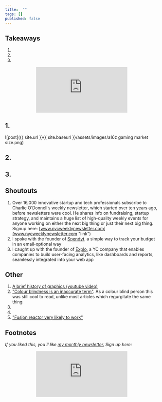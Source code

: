 ```yaml
---
title:  ""  
tags: []
published: false
---
```



## Takeaways

1.
2.
3.

<style>
      .iframe-container {
        overflow: hidden;        
        padding-top: 50%; <!-- Calculated from the aspect ration of the content (in case of 16:9 it is 9/16= 0.5625) -->
        position: relative;
      }
      .iframe-container iframe { 
         border: 0;
         height: 100%; <!-- Finally, width and height are set to 100% so the iframe takes up 100% of the containers space. -->
         left: 0;
         position: absolute;
         top: 0;
         width: 100%;
         display: block;
         margin: 0 auto; <!-- center image -->
      }
      <!-- 4x3 Aspect Ratio -->
      .iframe-container-4x3 {
        padding-top: 75%;
      }
</style> 

<div class="iframe-container-4x3">
  <p align="center"><iframe src="https://avoidboringpeople.substack.com/embed" frameborder="0" scrolling="no"> </iframe></p>
</div>

## 1.

![post]({{ site.url }}{{ site.baseurl }}/assets/images/a16z gaming market size.png)

## 2. 

## 3.

## Shoutouts

1. Over 16,000 innovative startup and tech professionals subscribe to Charlie O’Donnell’s weekly newsletter, which started over ten years ago, before newsletters were cool. He shares info on fundraising, startup strategy, and maintains a huge list of high-quality weekly events for anyone working on either the next big thing or just their next big thing. Signup here: [www.nycweeklynewsletter.com](www.nycweeklynewsletter.com "link")
2. I spoke with the founder of [Spendyt](https://spendyt.com/ "spendyt"), a simple way to track your budget in an email-optional way
3. I caught up with the founder of [Explo](https://explo.co/ "explo"), a YC company that enables companies to build user-facing analytics, like dashboards and reports, seamlessly integrated into your web app

## Other

1. [A brief history of graphics (youtube video)](https://www.youtube.com/watch?v=QyjyWUrHsFc&list=WL&index=8 "gfx")
2. ["Colour blindness is an inaccurate term"](https://commandcenter.blogspot.com/2020/09/color-blindness-is-inaccurate-term.html "colour"). As a colour blind person this was still cool to read, unlike most articles which regurgitate the same thing
3. 
4.
5. ["Fusion reactor very likely to work"](https://futurism.com/mit-researchers-fusion-reactor-very-likely-work "fusion")

## Footnotes

*If you liked this, you'll like [my monthly newsletter.](https://avoidboringpeople.substack.com/ "ABP") Sign up here:*

<div class="iframe-container-4x3">
  <p align="center"><iframe src="https://avoidboringpeople.substack.com/embed" frameborder="0" scrolling="no"> </iframe></p>
</div>
